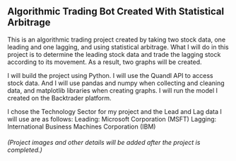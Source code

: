 ## Algorithmic Trading Bot Created With Statistical Arbitrage

This is an algorithmic trading project created by taking two stock data, one leading and one lagging, and using statistical arbitrage. What I will do in this project is to determine the leading stock data and trade the lagging stock according to its movement. As a result, two graphs will be created.

I will build the project using Python. I will use the Quandl API to access stock data. And I will use pandas and numpy when collecting and cleaning data, and matplotlib libraries when creating graphs. I will run the model I created on the Backtrader platform.

I chose the Technology Sector for my project and the Lead and Lag data I will use are as follows:
Leading: Microsoft Corporation (MSFT)
Lagging: International Business Machines Corporation (IBM)


###### (Project images and other details will be added after the project is completed.)
